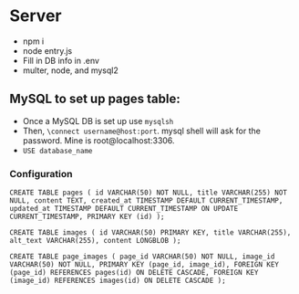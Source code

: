 # Server
- npm i 
- node entry.js
- Fill in DB info in .env
- multer, node, and mysql2


## MySQL to set up pages table:

- Once a MySQL DB is set up use `mysqlsh`
- Then, `\connect username@host:port`. mysql shell will ask for the password. Mine is root@localhost:3306.
- `USE database_name`

### Configuration

`CREATE TABLE pages (
  id VARCHAR(50) NOT NULL,
  title VARCHAR(255) NOT NULL,
  content TEXT,
  created_at TIMESTAMP DEFAULT CURRENT_TIMESTAMP,
  updated_at TIMESTAMP DEFAULT CURRENT_TIMESTAMP ON UPDATE CURRENT_TIMESTAMP,
  PRIMARY KEY (id)
);`

`CREATE TABLE images (
id VARCHAR(50) PRIMARY KEY,
title VARCHAR(255),
alt_text VARCHAR(255),
content LONGBLOB
);`

`CREATE TABLE page_images (
  page_id VARCHAR(50) NOT NULL,
  image_id VARCHAR(50) NOT NULL,
  PRIMARY KEY (page_id, image_id),
  FOREIGN KEY (page_id) REFERENCES pages(id) ON DELETE CASCADE,
  FOREIGN KEY (image_id) REFERENCES images(id) ON DELETE CASCADE
);`